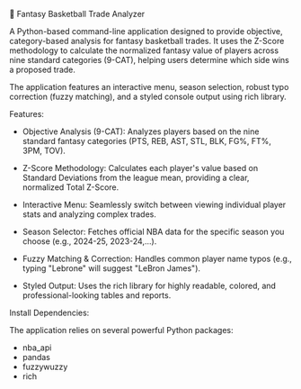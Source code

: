 🏀 Fantasy Basketball Trade Analyzer

A Python-based command-line application designed to provide objective, category-based analysis for fantasy basketball trades. It uses the Z-Score methodology to calculate the normalized fantasy value of players across nine standard categories (9-CAT), helping users determine which side wins a proposed trade.

The application features an interactive menu, season selection, robust typo correction (fuzzy matching), and a styled console output using rich library.

Features:

- Objective Analysis (9-CAT): Analyzes players based on the nine standard fantasy categories (PTS, REB, AST, STL, BLK, FG%, FT%, 3PM, TOV).

- Z-Score Methodology: Calculates each player's value based on Standard Deviations from the league mean, providing a clear, normalized Total Z-Score.

- Interactive Menu: Seamlessly switch between viewing individual player stats and analyzing complex trades.

- Season Selector: Fetches official NBA data for the specific season you choose (e.g., 2024-25, 2023-24,...).

- Fuzzy Matching & Correction: Handles common player name typos (e.g., typing "Lebrone" will suggest "LeBron James").

- Styled Output: Uses the rich library for highly readable, colored, and professional-looking tables and reports.

 Install Dependencies:

 The application relies on several powerful Python packages:

 - nba_api
 - pandas
 - fuzzywuzzy
 - rich